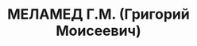 ---
title: МЕЛАМЕД Г.М. (Григорий Моисеевич)
description: 'Род. в 1893, Ковенская губ., г. Поневеж, еврей, сын ремесленника, обр.:
  среднее, член ВКП(б). Проживал: Москва, Хоромный туп., д. 2/6, кв. 66. 1-й секретарь
  Полномочного представительства СССР в Китае.

  Арестован 26.10.1938. Обв. в шпионаже и участии в к.-р. организации. Приговор: ВТ
  МВО, 21.03.1939 – ВМН. Расстрелян 03.07.1939, г.Москва.

  Реабилитирован ВК ВС СССР 24.03.1956'
---
